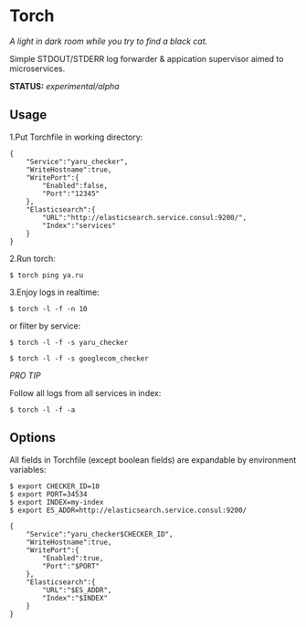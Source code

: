 # Torch

_A light in dark room while you try to find a black cat._

Simple STDOUT/STDERR log forwarder & appication supervisor aimed to microservices.

**STATUS:** *experimental/alpha*


## Usage

1.Put Torchfile in working directory:

```
{
	"Service":"yaru_checker",
	"WriteHostname":true,
	"WritePort":{
		"Enabled":false,
		"Port":"12345"
	},
	"Elasticsearch":{
		"URL":"http://elasticsearch.service.consul:9200/",
		"Index":"services"
	}
}
```

2.Run torch:

`$ torch ping ya.ru`

3.Enjoy logs in realtime:

```
$ torch -l -f -n 10

```

or filter by service:

```
$ torch -l -f -s yaru_checker

```

```
$ torch -l -f -s googlecom_checker

```

_PRO TIP_

Follow all logs from all services in index:

```
$ torch -l -f -a

```

## Options

All fields in Torchfile (except boolean fields) are expandable by environment variables:

```
$ export CHECKER_ID=10
$ export PORT=34534
$ export INDEX=my-index
$ export ES_ADDR=http://elasticsearch.service.consul:9200/
```

```
{
	"Service":"yaru_checker$CHECKER_ID",
	"WriteHostname":true,
	"WritePort":{
		"Enabled":true,
		"Port":"$PORT"
	},
	"Elasticsearch":{
		"URL":"$ES_ADDR",
		"Index":"$INDEX"
	}
}
```
